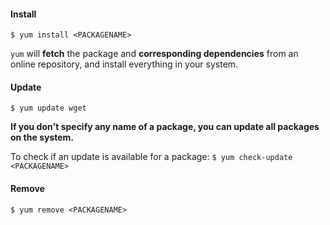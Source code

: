 
#### Install
`$ yum install <PACKAGENAME>`

`yum` will **fetch** the package and **corresponding dependencies** from an online repository, and install everything in your system.

#### Update
`$ yum update wget`

**If you don't specify any name of a package, you can update all packages on the system.**

To check if an update is available for a package: 
`$ yum check-update <PACKAGENAME>`

#### Remove
`$ yum remove <PACKAGENAME>`



